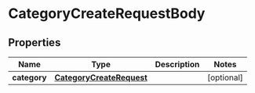 

# CategoryCreateRequestBody


## Properties

Name | Type | Description | Notes
------------ | ------------- | ------------- | -------------
**category** | [**CategoryCreateRequest**](CategoryCreateRequest.md) |  |  [optional]



